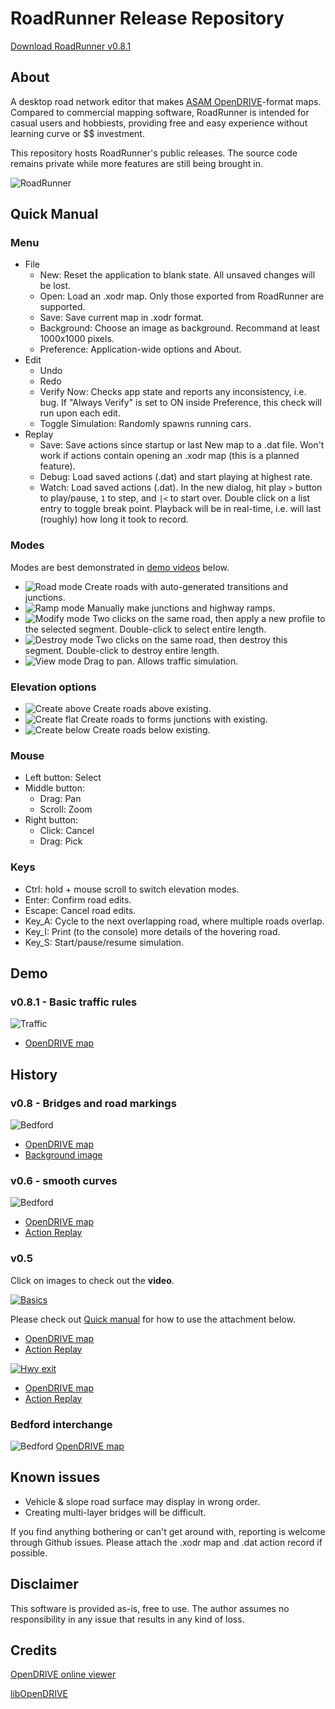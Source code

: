 # RoadRunner Release Repository
[Download RoadRunner v0.8.1](https://github.com/guotata1996/RoadRunner_Rel/releases/tag/v0.8.1)

## About
A desktop road network editor that makes [ASAM OpenDRIVE](https://www.asam.net/standards/detail/opendrive/)-format maps. Compared to commercial mapping software, RoadRunner is intended for casual users and hobbiests, providing free and easy experience without learning curve or $$ investment.

This repository hosts RoadRunner's public releases. The source code remains private while more features are still being brought in.

![RoadRunner](roadrunner.png "RoadRunner")

## Quick Manual
### Menu
- File
  - New: Reset the application to blank state. All unsaved changes will be lost.
  - Open: Load an .xodr map. Only those exported from RoadRunner are supported.
  - Save: Save current map in .xodr format.
  - Background: Choose an image as background. Recommand at least 1000x1000 pixels.
  - Preference: Application-wide options and About.
- Edit
  - Undo
  - Redo
  - Verify Now: Checks app state and reports any inconsistency, i.e. bug. If "Always Verify" is set to ON inside Preference, this check will run upon each edit. 
  - Toggle Simulation: Randomly spawns running cars.
- Replay
  - Save: Save actions since startup or last New map to a .dat file. Won't work if actions contain opening an .xodr map (this is a planned feature).
  - Debug: Load saved actions (.dat) and start playing at highest rate.
  - Watch: Load saved actions (.dat). In the new dialog, hit play `>` button to play/pause, `1` to step, and `|<` to start over. Double click on a list entry to toggle break point. Playback will be in real-time, i.e. will last (roughly) how long it took to record.

### Modes
Modes are best demonstrated in [demo videos](#demo) below.
- ![Road mode](resources/icons/road_mode.png "Road mode") Create roads with auto-generated transitions and junctions.
- ![Ramp mode](resources/icons/lane_mode.png "Ramp mode") Manually make junctions and highway ramps.
- ![Modify mode](resources/icons/modify_mode.PNG "Modify mode") Two clicks on the same road, then apply a new profile to the selected segment. Double-click to select entire length.
- ![Destroy mode](resources/icons/destroy_mode.png "Destroy mode") Two clicks on the same road, then destroy this segment. Double-click to destroy entire length.
- ![View mode](resources/icons/view_mode.png "View mode") Drag to pan. Allows traffic simulation.

### Elevation options
- ![Create above](resources/icons/bridge.png "Create above") Create roads above existing.
- ![Create flat](resources/icons/flat.png "Create flat") Create roads to forms junctions with existing.
- ![Create below](resources/icons/tunnel.png "Create below") Create roads below existing.

### Mouse
- Left button: Select
- Middle button: 
  - Drag: Pan
  - Scroll: Zoom
- Right button:
  - Click: Cancel
  - Drag: Pick
### Keys
- Ctrl: hold + mouse scroll to switch elevation modes.
- Enter: Confirm road edits.
- Escape: Cancel road edits.
- Key_A: Cycle to the next overlapping road, where multiple roads overlap.
- Key_I: Print (to the console) more details of the hovering road.
- Key_S: Start/pause/resume simulation.


## Demo
### v0.8.1 - Basic traffic rules
![Traffic](resources/traffic_signal.png "traffic_rules")
- [OpenDRIVE map](resources/traffic_test.xodr)

## History
### v0.8 - Bridges and road markings
![Bedford](resources/bedford_left.png "bridges")
- [OpenDRIVE map](resources/bedford_0_8.xodr)
- [Background image](resources/bedford_background.PNG)

### v0.6 - smooth curves
![Bedford](resources/smooth_ramps.JPG "smooth")
- [OpenDRIVE map](resources/interchange_smooth.xodr)
- [Action Replay](resources/interchange_smooth.dat)

### v0.5
Click on images to check out the **video**.

[![Basics](https://img.youtube.com/vi/V2m4WTE1YkU/0.jpg)](https://www.youtube.com/watch?v=V2m4WTE1YkU)

Please check out [Quick manual](#menu) for how to use the attachment below. 

- [OpenDRIVE map](resources/basics.xodr)
- [Action Replay](resources/basics.dat)

[![Hwy exit](https://img.youtube.com/vi/Bl3_kxfEm74/0.jpg)](https://www.youtube.com/watch?v=Bl3_kxfEm74)
- [OpenDRIVE map](resources/hwy_exit.xodr)
- [Action Replay](resources/hwy_exit.dat)

### Bedford interchange
![Bedford](resources/bedford.JPG "Bedford")
[OpenDRIVE map](resources/bedford.xodr)

## Known issues
- Vehicle & slope road surface may display in wrong order.
- Creating multi-layer bridges will be difficult.

If you find anything bothering or can't get around with, reporting is welcome through Github issues. Please attach the .xodr map and .dat action record if possible.

## Disclaimer
This software is provided as-is, free to use. The author assumes no responsibility in any issue that results in any kind of loss.

## Credits
[OpenDRIVE online viewer](https://odrviewer.io/) 

[libOpenDRIVE](https://github.com/pageldev/libOpenDRIVE)
